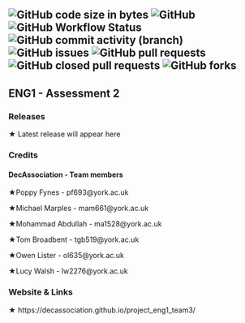 ![GitHub code size in bytes](https://img.shields.io/github/languages/code-size/decassociation/project_eng1_team3)
![GitHub](https://img.shields.io/github/license/decassociation/project_eng1_team3)
![GitHub Workflow Status](https://img.shields.io/github/actions/workflow/status/decassociation/project_eng1_team3/Development)
![GitHub commit activity (branch)](https://img.shields.io/github/commit-activity/w/decassociation/project_eng1_team3/master?style=plastic)
![GitHub issues](https://img.shields.io/github/issues/decassociation/project_eng1_team3)
![GitHub pull requests](https://img.shields.io/github/issues-pr/decassociation/project_eng1_team3?style=plastic)
![GitHub closed pull requests](https://img.shields.io/github/issues-pr-closed/decassociation/project_eng1_team3)
![GitHub forks](https://img.shields.io/github/forks/decassociation/project_eng1_team3?style=social)
---------------------------
<h2>ENG1 - Assessment 2</h2>
<h3>Releases</h3>
★ Latest release will appear here
<h3>Credits</h3>
<h4>DecAssociation - Team members</h4>
<p>★Poppy Fynes - pf693@york.ac.uk</p>
<p>★Michael Marples - mam661@york.ac.uk</p>
<p>★Mohammad Abdullah - ma1528@york.ac.uk</p>
<p>★Tom Broadbent - tgb519@york.ac.uk</p>
<p>★Owen Lister - ol635@york.ac.uk</p>
<p>★Lucy Walsh - lw2276@york.ac.uk</p>
<h3>Website & Links</h3>
★ https://decassociation.github.io/project_eng1_team3/
